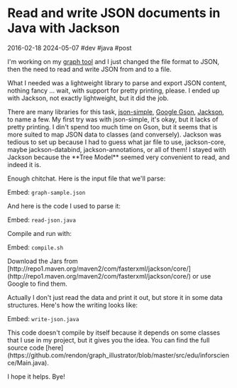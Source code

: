# Read and write JSON documents in Java with Jackson
2016-02-18 2024-05-07 #dev #java #post

<p>I'm working on my <a href="https://github.com/rendon/graph_illustrator/" target="_blank">graph tool</a> and I just changed the file format to JSON, then the need to read and write JSON from and to a file.</p>

<p>What I needed was a lightweight library to parse and export JSON content, nothing fancy ... wait, with support for pretty printing, please. I ended up with Jackson, not exactly lightweight, but it did the job.</p>

<p>There are many libraries for this task, <a href="https://code.google.com/p/json-simple/" target="_blank">json-simple</a>, <a href="https://code.google.com/p/google-gson/" target="_blank">Google Gson</a>, <a href="http://jackson.codehaus.org/" target="_blank">Jackson</a>, to name a few. My first try was with json-simple, it's okay, but it lacks of pretty printing. I din't spend too much time on Gson, but it seems that is more suited to map JSON data to classes (and conversely). Jackson was tedious to set up because I had to guess what jar file to use, jackson-core, maybe jackson-databind, jackson-annotations, or all of them! I stayed with Jackson because the **Tree Model** seemed very convenient to read, and indeed it is.</p>

<p>Enough chitchat. Here is the input file that we'll parse:</p>

Embed: `graph-sample.json`

<p>And here is the code I used to parse it:</p>

Embed: `read-json.java`

<p>Compile and run with:</p>

Embed: `compile.sh`

<p>Download the Jars from [http://repo1.maven.org/maven2/com/fasterxml/jackson/core/](http://repo1.maven.org/maven2/com/fasterxml/jackson/core/) or use Google to find them.</p>

<p>Actually I don't just read the data and print it out, but store it in some data structures. Here's how the writing looks like:</p>

Embed: `write-json.java`

<p>This code doesn't compile by itself because it depends on some classes that I use in my project, but it gives you the idea. You can find the full source code [here](https://github.com/rendon/graph_illustrator/blob/master/src/edu/inforscience/Main.java).</p>

<p>I hope it helps. Bye!</p>
